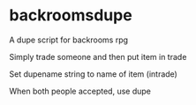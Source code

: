 # backroomsdupe
A dupe script for backrooms rpg

Simply trade someone and then put item in trade

Set dupename string to name of item (intrade)

When both people accepted, use dupe
